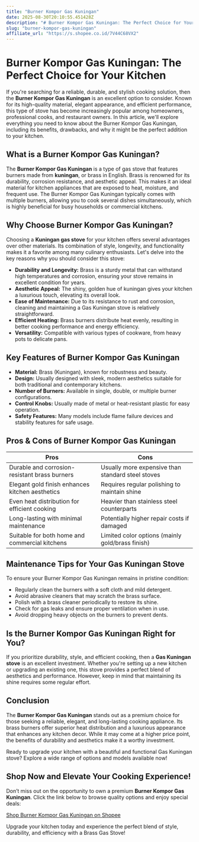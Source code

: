 ```yaml
---
title: "Burner Kompor Gas Kuningan"
date: 2025-08-30T20:10:55.451428Z
description: "# Burner Kompor Gas Kuningan: The Perfect Choice for Your Kitchen..."
slug: "burner-kompor-gas-kuningan"
affiliate_url: "https://s.shopee.co.id/7V44C68VX2"
---
```

# Burner Kompor Gas Kuningan: The Perfect Choice for Your Kitchen

If you're searching for a reliable, durable, and stylish cooking solution, then the **Burner Kompor Gas Kuningan** is an excellent option to consider. Known for its high-quality material, elegant appearance, and efficient performance, this type of stove has become increasingly popular among homeowners, professional cooks, and restaurant owners. In this article, we'll explore everything you need to know about the Burner Kompor Gas Kuningan, including its benefits, drawbacks, and why it might be the perfect addition to your kitchen.

## What is a Burner Kompor Gas Kuningan?

The **Burner Kompor Gas Kuningan** is a type of gas stove that features burners made from **kuningan**, or brass in English. Brass is renowned for its durability, corrosion resistance, and aesthetic appeal. This makes it an ideal material for kitchen appliances that are exposed to heat, moisture, and frequent use. The Burner Kompor Gas Kuningan typically comes with multiple burners, allowing you to cook several dishes simultaneously, which is highly beneficial for busy households or commercial kitchens.

## Why Choose Burner Kompor Gas Kuningan?

Choosing a **Kuningan gas stove** for your kitchen offers several advantages over other materials. Its combination of style, longevity, and functionality makes it a favorite among many culinary enthusiasts. Let's delve into the key reasons why you should consider this stove:

- **Durability and Longevity:** Brass is a sturdy metal that can withstand high temperatures and corrosion, ensuring your stove remains in excellent condition for years.
- **Aesthetic Appeal:** The shiny, golden hue of kuningan gives your kitchen a luxurious touch, elevating its overall look.
- **Ease of Maintenance:** Due to its resistance to rust and corrosion, cleaning and maintaining a Gas Kuningan stove is relatively straightforward.
- **Efficient Heating:** Brass burners distribute heat evenly, resulting in better cooking performance and energy efficiency.
- **Versatility:** Compatible with various types of cookware, from heavy pots to delicate pans.

## Key Features of Burner Kompor Gas Kuningan

- **Material:** Brass (Kuningan), known for robustness and beauty.
- **Design:** Usually designed with sleek, modern aesthetics suitable for both traditional and contemporary kitchens.
- **Number of Burners:** Available in single, double, or multiple burner configurations.
- **Control Knobs:** Usually made of metal or heat-resistant plastic for easy operation.
- **Safety Features:** Many models include flame failure devices and stability features for safe usage.

## Pros & Cons of Burner Kompor Gas Kuningan

| Pros | Cons |
|--------|--------|
| Durable and corrosion-resistant brass burners | Usually more expensive than standard steel stoves |
| Elegant gold finish enhances kitchen aesthetics | Requires regular polishing to maintain shine |
| Even heat distribution for efficient cooking | Heavier than stainless steel counterparts |
| Long-lasting with minimal maintenance | Potentially higher repair costs if damaged |
| Suitable for both home and commercial kitchens | Limited color options (mainly gold/brass finish) |

## Maintenance Tips for Your Gas Kuningan Stove

To ensure your Burner Kompor Gas Kuningan remains in pristine condition:

- Regularly clean the burners with a soft cloth and mild detergent.
- Avoid abrasive cleaners that may scratch the brass surface.
- Polish with a brass cleaner periodically to restore its shine.
- Check for gas leaks and ensure proper ventilation when in use.
- Avoid dropping heavy objects on the burners to prevent dents.

## Is the Burner Kompor Gas Kuningan Right for You?

If you prioritize durability, style, and efficient cooking, then a **Gas Kuningan stove** is an excellent investment. Whether you're setting up a new kitchen or upgrading an existing one, this stove provides a perfect blend of aesthetics and performance. However, keep in mind that maintaining its shine requires some regular effort.

## Conclusion

The **Burner Kompor Gas Kuningan** stands out as a premium choice for those seeking a reliable, elegant, and long-lasting cooking appliance. Its brass burners offer superior heat distribution and a luxurious appearance that enhances any kitchen decor. While it may come at a higher price point, the benefits of durability and aesthetics make it a worthy investment.

Ready to upgrade your kitchen with a beautiful and functional Gas Kuningan stove? Explore a wide range of options and models available now!

## Shop Now and Elevate Your Cooking Experience!

Don’t miss out on the opportunity to own a premium **Burner Kompor Gas Kuningan**. Click the link below to browse quality options and enjoy special deals:

[Shop Burner Kompor Gas Kuningan on Shopee](https://s.shopee.co.id/7V44C68VX2)

Upgrade your kitchen today and experience the perfect blend of style, durability, and efficiency with a Brass Gas Stove!